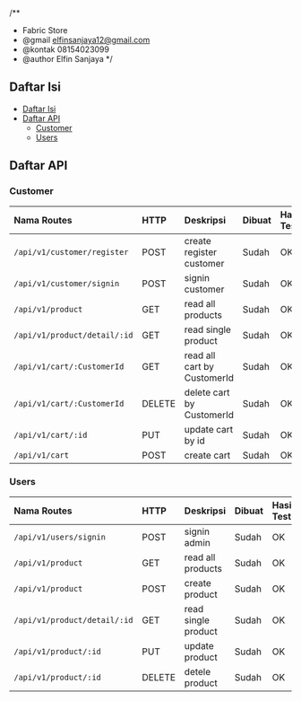 /**
  * Fabric Store
  * @gmail elfinsanjaya12@gmail.com
  * @kontak 08154023099
  * @author Elfin Sanjaya 
*/


## Daftar Isi

* [Daftar Isi](#daftar-isi)
* [Daftar API](#daftar-api)
  * [Customer](#customer)
  * [Users](#users)
  
## Daftar API
### Customer

| Nama Routes                                          | HTTP   | Deskripsi                                      | Dibuat | Hasil Test | Middleware `Auth` |
| :--------------------------------------------------- | :----- | :--------------------------------------------- | :----- | :--------- | :---------------- |
| `/api/v1/customer/register`                                     | POST    | create register customer                                | Sudah  | OK         | Tidak             |
| `/api/v1/customer/signin`                                     | POST    | signin customer                         | Sudah  | OK         | Tidak |
| `/api/v1/product`                                     | GET    | read all products                                | Sudah  | OK         | Ya |
| `/api/v1/product/detail/:id`                                     | GET    | read single product                   | Sudah  | OK         | Ya |
| `/api/v1/cart/:CustomerId`                                     | GET    | read all cart by CustomerId                   | Sudah  | OK         | Ya |
| `/api/v1/cart/:CustomerId`                                     | DELETE    | delete cart by CustomerId                   | Sudah  | OK         | Ya |
| `/api/v1/cart/:id`                                     | PUT    | update cart by id                   | Sudah  | OK         | Ya |
| `/api/v1/cart`                                     | POST    | create cart                   | Sudah  | OK         | Ya |


### Users

| Nama Routes                                          | HTTP   | Deskripsi                                      | Dibuat | Hasil Test | Middleware `Auth` |
| :--------------------------------------------------- | :----- | :--------------------------------------------- | :----- | :--------- | :---------------- |
| `/api/v1/users/signin`                                     | POST    | signin admin                                | Sudah  | OK         | Tidak |
| `/api/v1/product`                                     | GET    | read all products                                | Sudah  | OK         | Ya |
| `/api/v1/product`                                     | POST    | create product                                | Sudah  | OK         | Ya |
| `/api/v1/product/detail/:id`                                     | GET    | read single product                             | Sudah  | OK         | Ya |
| `/api/v1/product/:id`                                     | PUT    | update product                             | Sudah  | OK         | Ya |
| `/api/v1/product/:id`                                     | DELETE    | detele product                             | Sudah  | OK         | Ya |



